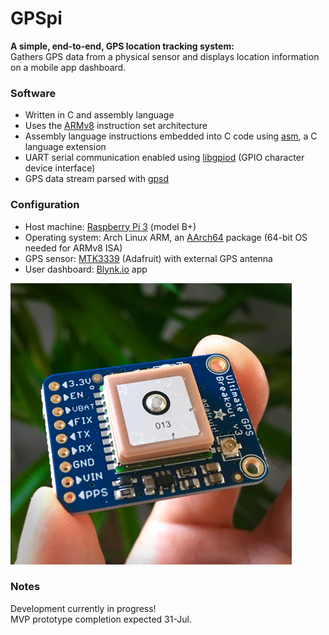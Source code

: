 # GPSpi
**A simple, end-to-end, GPS location tracking system:**</br>
Gathers GPS data from a physical sensor and displays location information on a mobile app dashboard.

### Software
* Written in C and assembly language
* Uses the [ARMv8](https://developer.arm.com/documentation/den0024/a/an-introduction-to-the-armv8-instruction-sets) instruction set architecture
* Assembly language instructions embedded into C code using [asm](https://gcc.gnu.org/onlinedocs/gcc/Using-Assembly-Language-with-C.html), a C language extension
* UART serial communication enabled using [libgpiod](https://git.kernel.org/pub/scm/libs/libgpiod/libgpiod.git/about/) (GPIO character device interface)
* GPS data stream parsed with [gpsd](https://gpsd.gitlab.io/gpsd/index.html)

### Configuration
* Host machine: [Raspberry Pi 3](https://www.raspberrypi.org/documentation/hardware/raspberrypi/README.md) (model B+)
* Operating system: Arch Linux ARM, an [AArch64](https://archlinuxarm.org/packages/aarch64/linux-aarch64) package (64-bit OS needed for ARMv8 ISA)
* GPS sensor: [MTK3339](https://learn.adafruit.com/adafruit-ultimate-gps/overview) (Adafruit) with external GPS antenna
* User dashboard: [Blynk.io](https://docs.blynk.cc/) app

![MT3339 GPS Sensor](img/IMG_2563-450px.jpg)

### Notes
Development currently in progress!</br>
MVP prototype completion expected 31-Jul.
